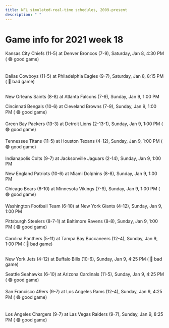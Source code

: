 ```yaml
---
title: NFL simulated-real-time schedules, 2009-present
description: " "
---
```


# Game info for 2021 week 18

Kansas City Chiefs (11-5) at Denver Broncos (7-9), Saturday, Jan 8, 4:30 PM (	:green_circle: good game)

<br/>Dallas Cowboys (11-5) at Philadelphia Eagles (9-7), Saturday, Jan 8, 8:15 PM (	:red_circle: bad game)

<br/>New Orleans Saints (8-8) at Atlanta Falcons (7-9), Sunday, Jan 9, 1:00 PM

Cincinnati Bengals (10-6) at Cleveland Browns (7-9), Sunday, Jan 9, 1:00 PM (	:green_circle: good game)

Green Bay Packers (13-3) at Detroit Lions (2-13-1), Sunday, Jan 9, 1:00 PM (	:green_circle: good game)

Tennessee Titans (11-5) at Houston Texans (4-12), Sunday, Jan 9, 1:00 PM (	:green_circle: good game)

Indianapolis Colts (9-7) at Jacksonville Jaguars (2-14), Sunday, Jan 9, 1:00 PM

New England Patriots (10-6) at Miami Dolphins (8-8), Sunday, Jan 9, 1:00 PM

Chicago Bears (6-10) at Minnesota Vikings (7-9), Sunday, Jan 9, 1:00 PM (	:green_circle: good game)

Washington Football Team (6-10) at New York Giants (4-12), Sunday, Jan 9, 1:00 PM

Pittsburgh Steelers (8-7-1) at Baltimore Ravens (8-8), Sunday, Jan 9, 1:00 PM (	:green_circle: good game)

Carolina Panthers (5-11) at Tampa Bay Buccaneers (12-4), Sunday, Jan 9, 1:00 PM (	:red_circle: bad game)

<br/>New York Jets (4-12) at Buffalo Bills (10-6), Sunday, Jan 9, 4:25 PM (	:red_circle: bad game)

Seattle Seahawks (6-10) at Arizona Cardinals (11-5), Sunday, Jan 9, 4:25 PM (	:green_circle: good game)

San Francisco 49ers (9-7) at Los Angeles Rams (12-4), Sunday, Jan 9, 4:25 PM (	:green_circle: good game)

<br/>Los Angeles Chargers (9-7) at Las Vegas Raiders (9-7), Sunday, Jan 9, 8:25 PM (	:green_circle: good game)


